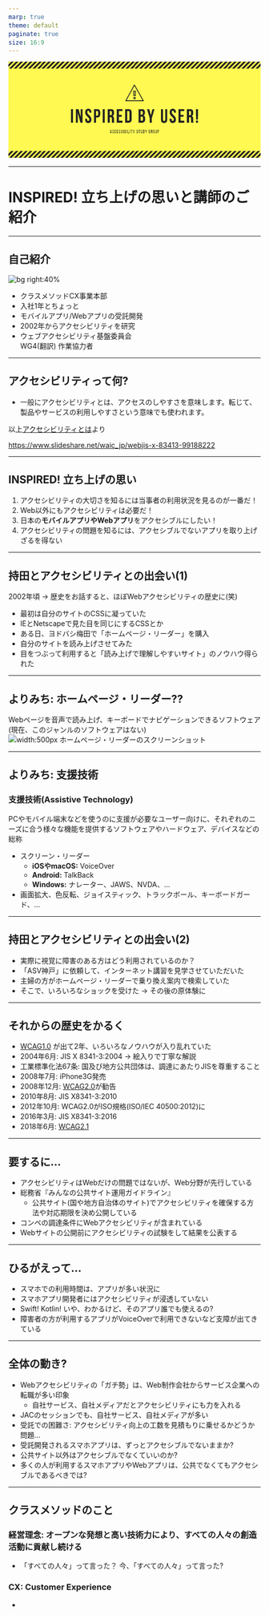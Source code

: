 ```yaml
---
marp: true
theme: default
paginate: true
size: 16:9
---
```

![bg](./img/INSPIRED.png)

---
<!-- _paginate: false -->
# INSPIRED! 立ち上げの思いと講師のご紹介
---
## 自己紹介
<!-- _paginate: false -->
![bg right:40%](https://www.oreilly.co.jp/books/images/picture_large978-4-87311-432-3.jpeg)

- クラスメソッドCX事業本部
- 入社1年とちょっと
- モバイルアプリ/Webアプリの受託開発
- 2002年からアクセシビリティを研究
- ウェブアクセシビリティ基盤委員会<br>WG4(翻訳) 作業協力者
---
## アクセシビリティって何?

- 一般にアクセシビリティとは、アクセスのしやすさを意味します。転じて、製品やサービスの利用しやすさという意味でも使われます。

以上[アクセシビリティとは](https://waic.jp/knowledge/accessibility/)より


https://www.slideshare.net/waic_jp/webjis-x-83413-99188222

---
## INSPIRED! 立ち上げの思い

1. アクセシビリティの大切さを知るには当事者の利用状況を見るのが一番だ！
2. Web以外にもアクセシビリティは必要だ！
3. 日本の**モバイルアプリやWebアプリ**をアクセシブルにしたい！
4. アクセシビリティの問題を知るには、アクセシブルでないアプリを取り上げざるを得ない
---
## 持田とアクセシビリティとの出会い(1)

2002年頃 → 歴史をお話すると、ほぼWebアクセシビリティの歴史に(笑)

- 最初は自分のサイトのCSSに凝っていた
- IEとNetscapeで見た目を同じにするCSSとか
- ある日、ヨドバシ梅田で「ホームページ・リーダー」を購入
- 自分のサイトを読み上げさせてみた
- 目をつぶって利用すると「読み上げで理解しやすいサイト」のノウハウ得られた
---
## よりみち: ホームページ・リーダー??

Webページを音声で読み上げ、キーボードでナビゲーションできるソフトウェア
(現在、このジャンルのソフトウェアはない)
![width:500px ホームページ・リーダーのスクリーンショット](https://www-01.ibm.com/common/ssi/rep_ca/3/760/ACC01003/ACC01003_1.gif)

---
## よりみち: 支援技術

### 支援技術(Assistive Technology)
PCやモバイル端末などを使うのに支援が必要なユーザー向けに、それぞれのニーズに合う様々な機能を提供するソフトウェアやハードウェア、デバイスなどの総称
- スクリーン・リーダー
  - **iOSやmacOS:** VoiceOver
  - **Android:** TalkBack
  - **Windows:** ナレーター、JAWS、NVDA、...
- 画面拡大、色反転、ジョイスティック、トラックボール、キーボードガード、...

---

## 持田とアクセシビリティとの出会い(2)

- 実際に視覚に障害のある方はどう利用されているのか？
- 「ASV神戸」に依頼して、インターネット講習を見学させていただいた
- 主婦の方がホームページ・リーダーで乗り換え案内で検索していた
- そこで、いろいろなショックを受けた → その後の原体験に

---

## それからの歴史をかるく

- [WCAG1.0](https://www.w3.org/TR/WAI-WEBCONTENT/) が出て2年、いろいろなノウハウが入り乱れていた
- 2004年6月: JIS X 8341-3:2004 → 絵入りで丁寧な解説
- 工業標準化法67条: 国及び地方公共団体は、調達にあたりJISを尊重すること
- 2008年7月: iPhone3G発売
- 2008年12月: [WCAG2.0](https://waic.jp/docs/WCAG20/Overview.html)が勧告
- 2010年8月: JIS X8341-3:2010
- 2012年10月: WCAG2.0がISO規格(ISO/IEC 40500:2012)に
- 2016年3月: JIS X8341-3:2016
- 2018年6月: [WCAG2.1](https://www.w3.org/TR/2018/REC-WCAG21-20180605/)

---

## 要するに...

- アクセシビリティはWebだけの問題ではないが、Web分野が先行している
- 総務省『みんなの公共サイト運用ガイドライン』
  - 公共サイト(国や地方自治体のサイト)でアクセシビリティを確保する方法や対応期限を決め公開している
- コンペの調達条件にWebアクセシビリティが含まれている
- Webサイトの公開前にアクセシビリティの試験をして結果を公表する

---

## ひるがえって...

- スマホでの利用時間は、アプリが多い状況に
- スマホアプリ開発者にはアクセシビリティが浸透していない
- Swift! Kotlin! いや、わかるけど、そのアプリ誰でも使えるの?
- 障害者の方が利用するアプリがVoiceOverで利用できないなど支障が出てきている

---

## 全体の動き?

- Webアクセシビリティの「ガチ勢」は、Web制作会社からサービス企業への転職が多い印象
  - 自社サービス、自社メディアだとアクセシビリティにも力を入れる
- JACのセッションでも、自社サービス、自社メディアが多い
- 受託での困難さ: アクセシビリティ向上の工数を見積もりに乗せるかどうか問題...
- 受託開発されるスマホアプリは、ずっとアクセシブルでないままか?
- 公共サイト以外はアクセシブルでなくていいのか?
- 多くの人が利用するスマホアプリやWebアプリは、公共でなくてもアクセシブルであるべきでは?

---

## クラスメソッドのこと

### 経営理念: オープンな発想と高い技術力により、すべての人々の創造活動に貢献し続ける

- 「すべての人々」って言った？ 今、「すべての人々」って言った?

### CX: Customer Experience

- 